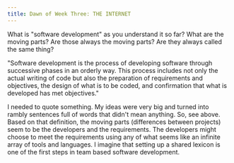 ```yaml
---
title: Dawn of Week Three: THE INTERNET
---
```


What is "software development" as you understand it so far? What are the moving parts? Are those always the moving parts? Are they always called the same thing?

"Software development is the process of developing software through successive phases in an orderly way. This process includes not only the actual writing of code but also the preparation of requirements and objectives, the design of what is to be coded, and confirmation that what is developed has met objectives."

I needed to quote something.  My ideas were very big and turned into rambly sentences full of words that didn't mean anything.  So, see above.  Based on that definition, the moving parts (differences between projects) seem to be the developers and the requirements.  The developers might choose to meet the requirements using any of what seems like an infinite array of tools and languages.  I imagine that setting up a shared lexicon is one of the first steps in team based software development.